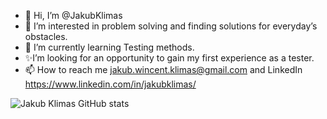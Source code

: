 - 👋 Hi, I’m @JakubKlimas
- 👀 I’m interested in problem solving and finding solutions for everyday’s obstacles.
- 🌱 I’m currently learning Testing methods.
- ✨I’m looking for an opportunity to gain my first experience as a tester.
- 📫 How to reach me jakub.wincent.klimas@gmail.com and LinkedIn https://www.linkedin.com/in/jakubklimas/

![Jakub Klimas GitHub stats](https://github-readme-stats.vercel.app/api?username=JakubKlimas&hide=contribs,prs,issues)

